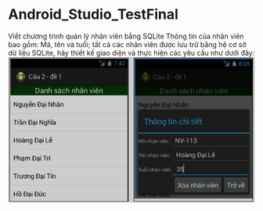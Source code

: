# Android_Studio_TestFinal
Viết chương trình quản lý nhân viên bằng SQLite
Thông tin của nhân viên bao gồm: Mã, tên và tuổi; tất cả các nhân viên được lưu trữ bằng hệ cơ sở dữ liệu SQLite, hãy thiết kế giao diện và thực hiện các yêu cầu như dưới đây: 
![CHEESE!](img.png)